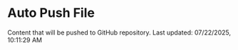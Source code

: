 # Auto Push File

Content that will be pushed to GitHub repository.
Last updated: 07/22/2025, 10:11:29 AM
